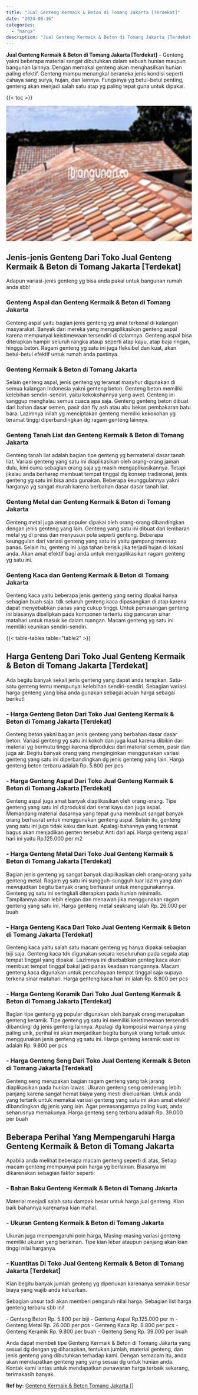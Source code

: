 ```yaml
---
title: "Jual Genteng Kermaik & Beton di Tomang Jakarta [Terdekat]"
date: "2024-08-16"
categories: 
  - "harga"
description: "Jual Genteng Kermaik & Beton di Tomang Jakarta [Terdekat]. Anda dapat membeli tipe Genteng Kermaik & Beton di Tomang Jakarta yang sesuai dg dengan yg diharap..."
---
```


**Jual Genteng Kermaik & Beton di Tomang Jakarta \[Terdekat\]** – Genteng yakni beberapa material sangat dibutuhkan dalam sebuah hunian maupun bangunan lainnya. Dengan memakai genteng akan menghasilkan hunian paling efektif. Genteng mampu menangkal beraneka jenis kondisi seperti cahaya sang surya, hujan, dan lainnya. Fungsinya yg betul-betul penting, genteng akan menjadi salah satu atap yg paling tepat guna untuk dipakai.

{{< toc >}}

![Jual Genteng Kermaik & Beton di Tomang Jakarta [Terdekat]](/images/genteng-minimalis-murah04.png)

## Jenis-jenis Genteng Dari Toko Jual Genteng Kermaik & Beton di Tomang Jakarta \[Terdekat\]

Adapun variasi-jenis genteng yg bisa anda pakai untuk bangunan rumah anda sbb!

### Genteng Aspal dan Genteng Kermaik & Beton di Tomang Jakarta

Genteng aspal yaitu bagian jenis genteng yg amat terkenal di kalangan masyarakat. Banyak dari mereka yang mengaplikasikan genteng aspal karena mempunyai keistimewaan tersendiri di dalamnya. Genteng aspal bisa diterapkan hampir seluruh rangka ataup seperti atap kayu, atap baja ringan, hingga beton. Ragam genteng yg satu ini juga fleksibel dan kuat, akan betul-betul efektif untuk rumah anda pastinya.

### Genteng Kermaik & Beton di Tomang Jakarta

Selain genteng aspal, jenis genteng yg teramat masyhur digunakan di semua kalangan Indonesia yakni genteng beton. Genteng beton memiliki kelebihan sendiri-sendiri, yaitu kekokohannya yang awet. Genteng ini sanggup menghalau semua cuaca apa saja. Genteng genteng beton dibuat dari bahan dasar semen, pasir dan fly ash atau abu bekas pembakaran batu bara. Lazimnya inilah yg menciptakan genteng memiliki kekokohan yg teramat tinggi diperbandingkan dg ragam genteng lainnya.

### Genteng Tanah Liat dan Genteng Kermaik & Beton di Tomang Jakarta

Genteng tanah liat adalah bagian tipe genteng yg bermaterial dasar tanah liat. Variasi genteng yang satu ini diaplikasikan oleh orang-orang jaman dulu, kini cuma sebagian orang saja yg masih mengaplikasikannya. Tetapi jikalau anda berharap membuat tempat tinggal dg konsep tradisional, jenis genteng yg satu ini bisa anda gunakan. Beberapa keunggulannya yakni harganya yg sangat murah karena berbahan dasar dasar tanah liat.

### Genteng Metal dan Genteng Kermaik & Beton di Tomang Jakarta

Genteng metal juga amat populer dipakai oleh orang-orang dibandingkan dengan jenis genteng yang lain. Genteng yang satu ini dibuat dari lembaran metal yg di press dan menyusun pola seperti genteng. Beberapa keunggulan dari variasi genteng yang satu ini yaitu gampang meresap panas. Selain itu, genteng ini juga tahan berisik jika terjadi hujan di lokasi anda. Akan amat efektif bagi anda untuk mengaplikasikan ragam genteng yg satu ini.

### Genteng Kaca dan Genteng Kermaik & Beton di Tomang Jakarta

Genteng kaca yaitu beberapa jenis genteng yang sering dipakai hanya sebagian buah saja. tdk seluruh genteng kaca dipasangkan di atap karena dapat menyebabkan panas yang cukup tinggi. Untuk pemasangan genteng ini biasanya diselipkan pada komponen tertentu sbg pancaran sinar matahari untuk masuk ke dalam ruangan. Macam genteng yg satu ini memiliki keunikan sendiri-sendiri.

{{< table-tables table="table2" >}}

## Harga Genteng Dari Toko Jual Genteng Kermaik & Beton di Tomang Jakarta \[Terdekat\]

Ada begitu banyak sekali jenis genteng yang dapat anda terapkan. Satu-satu genteng tentu mempunyai kelebihan sendiri-sendiri. Sebagian variasi harga genteng yang bisa anda gunakan sebagai acuan harga sebagai berikut!

### \- Harga Genteng Beton Dari Toko Jual Genteng Kermaik & Beton di Tomang Jakarta \[Terdekat\]

Genteng beton yakni bagian jenis genteng yang berbahan dasar dasar beton. Variasi genteng yg satu ini kokoh dan juga kuat karena dibikin dari material yg bermutu tinggi karena diproduksi dari material semen, pasir dan juga air. Begitu banyak orang yang menginginkan menggunakan variasi genteng yang satu ini diperbandingkan dg jenis genteng yang lain. Harga genteng beton terbaru adalah Rp. 5.800 per pcs

### \- Harga Genteng Aspal Dari Toko Jual Genteng Kermaik & Beton di Tomang Jakarta \[Terdekat\]

Genteng aspal juga amat banyak diaplikasikan oleh orang-orang. Tipe genteng yang satu ini diproduksi dari serat kayu dan juga aspal. Memandang material dasarnya yang tepat guna membuat sangat banyak orang berhasrat untuk menggunakan genteng aspal. Selain itu, genteng yang satu ini juga tidak kaku dan kuat. Apalagi bahannya yang teramat bagus akan menjadikan genten tersebut Anti dari api. Harga genteng aspal hari ini yaitu Rp.125.000 per m2

### \- Harga Genteng Metal Dari Toko Jual Genteng Kermaik & Beton di Tomang Jakarta \[Terdekat\]

Bagian jenis genteng yg sangat banyak diaplikasikan oleh orang-orang yaitu genteng metal. Ragam yg satu ini sungguh-sungguh luar lazim yang dan mewujudkan begitu banyak orang berhasrat untuk menggunakannya. Genteng yg satu ini seringkali diterapkan pada hunian minimalis. Tampilannya akan lebih elegan dan menawan jika menggunakan ragam genteng yang satu ini. Harga genteng metal seakrang ialah Rp. 26.000 per buah

### \- Harga Genteng Kaca Dari Toko Jual Genteng Kermaik & Beton di Tomang Jakarta \[Terdekat\]

Genteng kaca yaitu salah satu macam genteng yg hanya dipakai sebagian biji saja. Genteng kaca tdk digunakan secara keseluruhan pada segala atap tempat tinggal yang dipakai. Lazimnya ini disebabkan genteg kaca akan membuat tempat tinggal bakal jadi panas keadaan ruangannya. Macam genteng kaca digunakan untuk pencahayaan tempat tinggal saja supaya terkena sinar matahari. Harga genteng kaca hari ini ialah Rp. 8.800 per pcs

### \- Harga Genteng Keramik Dari Toko Jual Genteng Kermaik & Beton di Tomang Jakarta \[Terdekat\]

Bagian tipe genteng yg populer digunakan oleh banyak orang merupakan genteng keramik. Tipe genteng yg satu ini memiliki keistimewaan tersendiri dibandingi dg jenis genteng lainnya. Apalagi dg komposisi warnanya yang paling unik, perihal ini akan menjadikan begitu banyak orang tertaik untuk menggunakan jenis genteng yg satu ini. Harga genteng keramik saat ini adalah Rp. 9.800 per pcs

### \- Harga Genteng Seng Dari Toko Jual Genteng Kermaik & Beton di Tomang Jakarta \[Terdekat\]

Genteng seng merupakan bagian ragam genteng yang tak jarang diaplikasikan pada hunian lawas. Ukuran genteng seng cenderung lebih panjang karena sangat hemat biaya yang mesti dikeluarkan. Untuk anda yang tertarik untuk memakai variasi genteng yang satu ini akan amat efektif dibandingkan dg jenis yang lain. Agar pemasangannya paling kuat, anda seharusnya memakunya. Harga genteng seng terbaru adalah Rp. 39.000 per buah

## Beberapa Perihal Yang Mempengaruhi Harga Genteng Kermaik & Beton di Tomang Jakarta

Apabila anda melihat beberapa macam genteng seperti di atas, Setiap macam genteng mempunyai poin harga yg berlainan. Biasanya ini dikarenakan sebagian faktor seperti:

### \- Bahan Baku Genteng Kermaik & Beton di Tomang Jakarta

Material menjadi salah satu dampak besar untuk harga jual genteng. Kian baik bahannya karenanya kian mahal.

### \- Ukuran Genteng Kermaik & Beton di Tomang Jakarta

Ukuran juga mempengaruhi poin harga, Masing-masing variasi genteng memiliki ukuran yang berlainan. Tipe kian lebar ataupun panjang akan kian tinggi nilai harganya.

### \- Kuantitas Di Toko Jual Genteng Kermaik & Beton di Tomang Jakarta \[Terdekat\]

Kian begitu banyak jumlah genteng yg diperlukan karenanya semakin besar biaya yang wajib anda keluarkan.

Sebagian unsur tadi akan memberi pengaruh nilai harga. Sebagian list harga genteng terbaru sbb ini!

\- Genteng Beton Rp. 5.800 per biji - Genteng Aspal Rp.125.000 per m - Genteng Metal Rp. 26.000 per pcs - Genteng Kaca Rp. 8.800 per pcs - Genteng Keramik Rp. 9.800 per buah - Genteng Seng Rp. 39.000 per buah

Anda dapat membeli tipe Genteng Kermaik & Beton di Tomang Jakarta yang sesuai dg dengan yg diharapkan, tentukan jumlah, material genteng, dan jenis genteng yang dibutuhkan terhadap kami. Dengan semacam itu, anda akan mendapatkan genteng yang yang sesuai dg untuk hunian anda. Kontak kami lantas untuk mendapatkan penawaran harga terbaik sekarang, terimakasih banyak.

**Ref by:**  [Genteng Kermaik & Beton  Tomang Jakarta []](https://id.wikipedia.org/wiki/Genteng)
